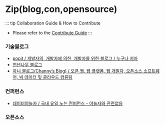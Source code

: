 # Zip(blog,con,opensource)

::: tip Collaboration Guide & How to Contribute
- Please refer to the [Contribute Guide](https://github.com/log-diginori/log-diginori.github.io/wiki/Collaboration-Guide-:::-loG) 
:::

### 기술블로그
- [popit / 개발자의, 개발자에 의한, 개발자를 위한 블로그 / 누구나 저자](https://www.popit.kr/)
- [천년나무 블로그](https://xeppetto.github.io/)
- [차니 블로그(Channy’s Blog) / 오픈 웹, 웹 플랫폼, 웹 개발자, 오픈소스 소프트웨어, 빅 데이터 및 클라우드 컴퓨팅](https://channy.creation.net/)

### 컨퍼런스
- [데이터야놀자 / 국내 유일 노는 컨퍼런스 - 야놀자와 관련없음](https://datayanolja.kr/)

### 오픈소스

